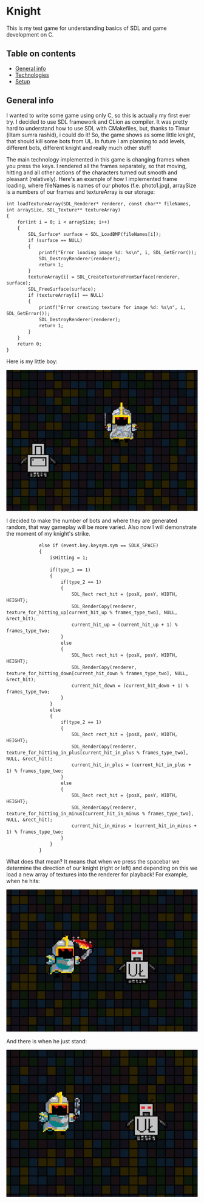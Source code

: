 # Knight
This is my test game for understanding basics of SDL and game development on C.
## Table on contents
* [General info](#general-info)
* [Technologies](#technologies)
* [Setup](#setup)

## General info
I wanted to write some game using only C, so this is actually my first ever try. I decided to use SDL framework and CLion as compiler. It was pretty hard to understand how to use SDL with CMakefiles, but, thanks to Timur (iltam sumra rashid), i could do it! So, the game shows as some little knight, that should kill some bots from UL. In future I am planning to add levels, different bots, different knight and really much other stuff! 

The main technology implemented in this game is changing frames when you press the keys. I rendered all the frames separately, so that moving, hitting and all other actions of the characters turned out smooth and pleasant (relatively).
Here's an example of how I implemented frame loading, where fileNames is names of our photos (f.e. photo1.jpg), arraySize is a numbers of our frames and textureArray is our storage: 
```
int loadTextureArray(SDL_Renderer* renderer, const char** fileNames, int arraySize, SDL_Texture** textureArray)
{
    for(int i = 0; i < arraySize; i++)
    {
        SDL_Surface* surface = SDL_LoadBMP(fileNames[i]);
        if (surface == NULL)
        {
            printf("Error loading image %d: %s\n", i, SDL_GetError());
            SDL_DestroyRenderer(renderer);
            return 1;
        }
        textureArray[i] = SDL_CreateTextureFromSurface(renderer, surface);
        SDL_FreeSurface(surface);
        if (textureArray[i] == NULL)
        {
            printf("Error creating texture for image %d: %s\n", i, SDL_GetError());
            SDL_DestroyRenderer(renderer);
            return 1;
        }
    }
    return 0;
}
```
Here is my little boy:

![Knight](./Photo/type2.jpg)

I decided to make the number of bots and where they are generated random, that way gameplay will be more varied. Also now I will demonstrate the moment of my knight's strike.
```
            else if (event.key.keysym.sym == SDLK_SPACE)
            {
                isHitting = 1;
                
                if(type_1 == 1)
                {
                    if(type_2 == 1)
                    {
                        SDL_Rect rect_hit = {posX, posY, WIDTH, HEIGHT};
                        SDL_RenderCopy(renderer, texture_for_hitting_up[current_hit_up % frames_type_two], NULL, &rect_hit);
                        current_hit_up = (current_hit_up + 1) % frames_type_two;
                    }
                    else
                    {
                        SDL_Rect rect_hit = {posX, posY, WIDTH, HEIGHT};
                        SDL_RenderCopy(renderer, texture_for_hitting_down[current_hit_down % frames_type_two], NULL, &rect_hit);
                        current_hit_down = (current_hit_down + 1) % frames_type_two;
                    }
                }
                else
                {
                    if(type_2 == 1)
                    {
                        SDL_Rect rect_hit = {posX, posY, WIDTH, HEIGHT};
                        SDL_RenderCopy(renderer, texture_for_hitting_in_plus[current_hit_in_plus % frames_type_two], NULL, &rect_hit);
                        current_hit_in_plus = (current_hit_in_plus + 1) % frames_type_two;
                    }
                    else
                    {
                        SDL_Rect rect_hit = {posX, posY, WIDTH, HEIGHT};
                        SDL_RenderCopy(renderer, texture_for_hitting_in_minus[current_hit_in_minus % frames_type_two], NULL, &rect_hit);
                        current_hit_in_minus = (current_hit_in_minus + 1) % frames_type_two;
                    }
                }
            }
```
What does that mean? It means that when we press the spacebar we determine the direction of our knight (right or left) and depending on this we load a new array of textures into the renderer for playback!
For example, when he hits:

![Hit1](./Photo/type1.jpg)

And there is when he just stand: 

![Hit2](./Photo/type3.jpg)

    
